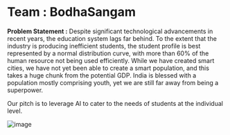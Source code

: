 #  Team : BodhaSangam

**Problem Statement :**
Despite significant technological advancements in recent years, the education system lags far behind. To the extent that the industry is producing inefficient students, the student profile is best represented by a normal distribution curve, with more than 60% of the human resource not being used efficiently.
While we have created smart cities, we have not yet been able to create a smart population, and this takes a huge chunk from the potential GDP. India is blessed with a population mostly comprising youth, yet we are still far away from being a superpower.

 Our pitch is to leverage AI to cater to the needs of students at the individual level. 

![image](https://github.com/Sangam-Suman/BodhaSangam/assets/100495965/7fe5040f-7ac1-4a2f-b55b-be8e51a4d51c)

